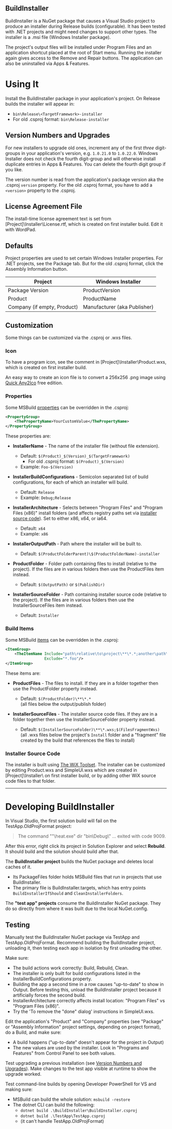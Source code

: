 ﻿## BuildInstaller

BuildInstaller is a NuGet package that causes a Visual Studio project to produce an installer during Release builds (configurable). It has been tested with .NET projects and might need changes to support other types. The installer is a .msi file (Windows Installer package).

The project's output files will be installed under Program Files and an application shortcut placed at the root of Start menu. Running the installer again gives access to the Remove and Repair buttons. The application can also be uninstalled via Apps & Features.

# Using It

Install the BuildInstaller package in your application's project. On Release builds the installer will appear in:

- `bin\Release\<TargetFramework>-installer`
- For old .csproj format: `bin\Release-installer`

## Version Numbers and Upgrades

For new installers to upgrade old ones, increment any of the first _three_ digit-groups in your application's version, e.g. `1.0.21.0` to `1.0.22.0`. Windows Installer does not check the fourth digit-group and will otherwise install duplicate entries in Apps & Features. You can delete the fourth digit group if you like.

The version number is read from the application's package version aka the .csproj `version` property. For the old .csproj format, you have to add a `<version>` property to the .csproj.

## License Agreement File

The install-time license agreement text is set from [Project]\Installer\License.rtf, which is created on first installer build. Edit it with WordPad.

## Defaults

Project properties are used to set certain Windows Installer properties. For .NET projects, see the Package tab. But for the old .csproj format, click the Assembly Information button.

| Project                     | Windows Installer            |
|-----------------------------|------------------------------|
| Package Version             | ProductVersion               |
| Product                     | ProductName                  |
| Company (if empty, Product) | Manufacturer (aka Publisher) |

## Customization

Some things can be customized via the .csproj or .wxs files.

### Icon

To have a program icon, see the comment in [Project]\Installer\Product.wxs, which is created on first installer build.

An easy way to create an icon file is to convert a 256x256 .png image using [Quick Any2Ico][Any2Ico] free edition.

### Properties

Some MSBuild [properties][MSBuildProperties] can be overridden in the .csproj:

```xml
<PropertyGroup>
    <ThePropertyName>YourCustomValue</ThePropertyName>
</PropertyGroup>
```

These properties are:

- **InstallerName** - The name of the installer file (without file extension).
    - Default: `$(Product)_$(Version)_$(TargetFramework)`  
      - For old .csproj format: `$(Product)_$(Version)`
    - Example: `Foo-$(Version)`

- **InstallerBuildConfigurations** - Semicolon separated list of build configurations, for each of which an installer will build.
    - Default: `Release`
    - Example: `Debug;Release`

- **InstallerArchitecture** - Selects between "Program Files" and "Program Files (x86)" install folders (and affects registry paths set via [installer source code](#installer-source-code)). Set to either x86, x64, or ia64.
  - Default: `x64`
  - Example: `x86`

- **InstallerOutputPath** - Path where the installer will be built to.
    - Default: `$(ProductFolderParent)\$(ProductFolderName)-installer`

- **ProductFolder** - Folder path containing files to install (relative to the project). If the files are in various folders then use the ProductFiles item instead.
    - Default: `$(OutputPath)` or `$(PublishDir)`

- **InstallerSourceFolder** - Path containing installer source code (relative to the project). If the files are in various folders then use the InstallerSourceFiles item instead.
    - Default: `Installer`

### Build Items

Some MSBuild [items][MSBuildItems] can be overridden in the .csproj:

```xml
<ItemGroup>
    <TheItemName Include="path\relative\to\project\**\*.*;another\path\*.txt"
                 Exclude="*.foo"/>
</ItemGroup>
```

These items are:

- **ProductFiles** - The files to install. If they are in a folder together then use the ProductFolder property instead.
    - Default: `$(ProductFolder)\**\*.*`  
        (all files below the output/publish folder)

- **InstallerSourceFiles** - The installer source code files. If they are in a folder together then use the InstallerSourceFolder property instead.
    - Default: `$(InstallerSourceFolder)\**\*.wxs;$(FilesFragmentWxs)`  
        (all .wxs files below the project's `Install` folder and a "fragment" file created by the build that references the files to install)

### Installer Source Code

The installer is built using [The WiX Toolset][WiXUrl]. The installer can be customized by editing Product.wxs and SimpleUI.wxs which are created in [Project]\Installer\ on first installer build, or by adding other WiX source code files to that folder.

---

# Developing BuildInstaller

In Visual Studio, the first solution build will fail on the TestApp.OldProjFormat project:

> The command ""\heat.exe" dir "bin\Debug\\" ... exited with code 9009.

After this error, right click its project in Solution Explorer and select **Rebuild**. It should build and the solution should build after that.

The **BuildInstaller project** builds the NuGet package and deletes local caches of it.
  - Its PackageFiles folder holds MSBuild files that run in projects that use BuildInstaller.
  - The primary file is BuildInstaller.targets, which has entry points `BuildInstallerIfShould` and `CleanInstallerFolders`.

The **"test app" projects** consume the BuildInstaller NuGet package. They do so directly from where it was built due to the local NuGet.config.

## Testing

Manually test the BuildInstaller NuGet package via TestApp and TestApp.OldProjFormat. Recommend building the BuildInstaller project, unloading it, then testing each app in isolation by first unloading the other.

Make sure:

- The build actions work correctly: Build, Rebuild, Clean.
- The installer is only built for build configurations listed in the InstallerBuildConfigurations property.
- Building the app a second time in a row causes "up-to-date" to show in Output. Before testing this, unload the BuildInstaller project because it artificially forces the second build.
- InstallerArchitecture correctly affects install location: "Program Files" vs "Program Files (x86)".
- Try the 'To remove the "done" dialog' instructions in SimpleUI.wxs.

Edit the application's "Product" and "Company" properties (see "Package" or "Assembly Information" project settings, depending on project format), do a Build, and make sure:

- A build happens ("up-to-date" doesn't appear for the project in Output)
- The new values are used by the installer. Look in "Programs and Features" from Control Panel to see both values.

Test upgrading a previous installation (see [Version Numbers and Upgrades](#version-numbers-and-upgrades)). Make changes to the test app visible at runtime to show the upgrade worked.

Test command-line builds by opening Developer PowerShell for VS and making sure:
  - MSBuild can build the whole solution: `msbuild -restore`
  - The dotnet CLI can build the following:
    - `dotnet build .\BuildInstaller\BuildInstaller.csproj`
    - `dotnet build .\TestApp\TestApp.csproj`
    - (it can't handle TestApp.OldProjFormat)


[WiXUrl]: https://wixtoolset.org/documentation/manual/v3/main/
[MSBuildItems]: https://docs.microsoft.com/en-us/visualstudio/msbuild/msbuild-items
[MSBuildProperties]: https://docs.microsoft.com/en-us/visualstudio/msbuild/msbuild-properties
[Any2Ico]: https://www.carifred.com/quick_any2ico/